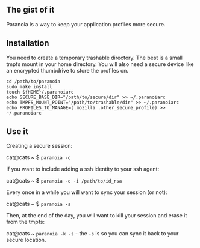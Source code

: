 ## The gist of it ##
Paranoia is a way to keep your application profiles more secure.

## Installation ##

You need to create a temporary trashable directory. The best is a small tmpfs 
mount in your home directory. You will also need a secure device like an 
encrypted thumbdrive to store the profiles on.

    cd /path/to/paranoia
    sudo make install
    touch ${HOME}/.paranoiarc
    echo SECURE_BASE_DIR="/path/to/secure/dir" >> ~/.paranoiarc
    echo TMPFS_MOUNT_POINT="/path/to/trashable/dir" >> ~/.paranoiarc
    echo PROFILES_TO_MANAGE=(.mozilla .other_secure_profile) >> ~/.paranoiarc

## Use it ##

Creating a secure session:

cat@cats ~ $ `paranoia -c`

If you want to include adding a ssh identity to your ssh agent:

cat@cats ~ $ `paranoia -c -i /path/to/id_rsa`

Every once in a while you will want to sync your session (or not):

cat@cats ~ $ `paranoia -s`

Then, at the end of the day, you will want to kill your session and erase it 
from the tmpfs:

cat@cats ~ `paranoia -k -s` - the `-s` is so you can sync it back to your secure location.
